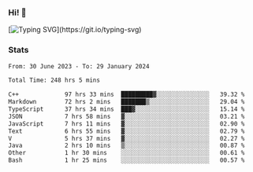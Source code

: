 ### Hi!  👋

[![Typing SVG](https://readme-typing-svg.herokuapp.com?font=Fira+Code&pause=1000&width=435&lines=Hello!+I'm+Texiwustion.)](https://git.io/typing-svg)

### Stats

<!--START_SECTION:waka-->

```txt
From: 30 June 2023 - To: 29 January 2024

Total Time: 248 hrs 5 mins

C++             97 hrs 33 mins  █████████▓░░░░░░░░░░░░░░░   39.32 %
Markdown        72 hrs 2 mins   ███████▒░░░░░░░░░░░░░░░░░   29.04 %
TypeScript      37 hrs 34 mins  ███▓░░░░░░░░░░░░░░░░░░░░░   15.14 %
JSON            7 hrs 58 mins   ▓░░░░░░░░░░░░░░░░░░░░░░░░   03.21 %
JavaScript      7 hrs 11 mins   ▓░░░░░░░░░░░░░░░░░░░░░░░░   02.90 %
Text            6 hrs 55 mins   ▓░░░░░░░░░░░░░░░░░░░░░░░░   02.79 %
V               5 hrs 37 mins   ▓░░░░░░░░░░░░░░░░░░░░░░░░   02.27 %
Java            2 hrs 10 mins   ▒░░░░░░░░░░░░░░░░░░░░░░░░   00.87 %
Other           1 hr 30 mins    ░░░░░░░░░░░░░░░░░░░░░░░░░   00.61 %
Bash            1 hr 25 mins    ░░░░░░░░░░░░░░░░░░░░░░░░░   00.57 %
```

<!--END_SECTION:waka-->
